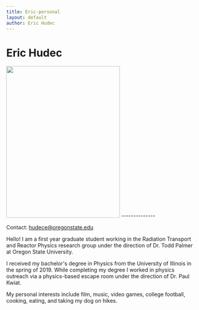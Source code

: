 ```yaml
---
title: Eric-personal
layout: default
author: Eric Hudec
---
```

# Eric Hudec

<img src="{{ site.url }}users/ehudec/images/Ashlea and I.JPEG" height="403" width="302">
--------------

Contact: [hudece@oregonstate.edu](mailto:hudece@oregonstate.edu)


Hello! I am a first year graduate student working in the Radiation Transport and Reactor Physics research group under the direction of Dr. Todd Palmer at Oregon State University. 

I received my bachelor's degree in Physics from the University of Illinois in the spring of 2019. While completing my degree I worked in physics outreach via a physics-based escape room under the direction of Dr. Paul Kwiat. 

My personal interests include film, music, video games, college football, cooking, eating, and taking my dog on hikes. 